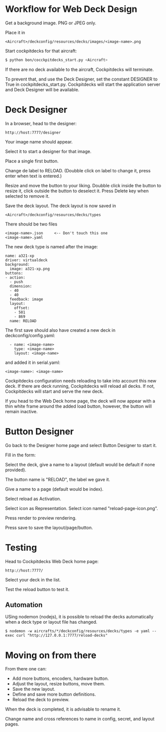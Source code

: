 # Workflow for Web Deck Design

Get a background image. PNG or JPEG only.

Place it in

```
<Aircraft>/deckconfig/resources/decks/images/<image-name>.png
```

Start cockpitdecks for that aircraft:

```sh
$ python bon/cocckpitdecks_start.py <Aircraft>
```

If there are no deck available to the aircraft, Cockpitdecks will terminate.

To prevent that, and use the Deck Designer, set the constant DESIGNER to True in cockpitdecks_start.py.
Cockpitdecks will start the application server and Deck Designer will be available.


# Deck Designer

In a browser, head to the designer:

```
http://host:7777/designer
```

Your image name should appear.

Select it to start a designer for that image.

Place a single first button.

Change de label to RELOAD. (Doubble click on label to change it, press enter when text is entered.)

Resize and move the button to your liking. 
Doubble click inside the button to resize it,
click outside the button to deselect it.
Press Delete key when selected to remove it.


Save the deck layout. The deck layout is now saved in 

```
<Aircraft>/deckconfig/resources/decks/types
```

There should be two files

```
<image-name>.json     <-- Don't touch this one
<image-name>.yaml
```

The new deck type is named after the image:

```
name: a321-xp
driver: virtualdeck
background:
  image: a321-xp.png
buttons:
- action:
  - push
  dimension:
  - 40
  - 40
  feedback: image
  layout:
    offset:
    - 581
    - 869
  name: RELOAD
```

The first save should also have created a new deck in deckconfig/config.yaml:

```
  - name: <image-name>
    type: <image-name>
    layout: <image-name>
```

and added it in serial.yaml:

```
<image-name>: <image-name>
```

Cockpitdecks configuration needs reloading to take into account this new deck.
If there are deck running, Cockpitdecks will reload all decks.
If not, Cockpitdecks will start and serve the new deck.

If you head to the Web Deck home page, the deck will now appear with a thin white frame
around the added load button, however, the button will remain inactive.


# Button Designer

Go back to the Designer home page and select Button Designer to start it.

Fill in the form:

Select the deck, give a name to a layout (default would be default if none provided).

The button name is "RELOAD", the label we gave it.

Give a name to a page (default would be index).

Select reload as Activation.

Select icon as Representation. Select icon named "reload-page-icon.png".

Press render to preview rendering.

Press save to save the layout/page/button.

# Testing

Head to Cockpitdecks Web Deck home page:

```
http://host:7777/
```

Select your deck in the list.

Test the reload button to test it.

## Automation

USing nodemon (nodejs), it is possible to reload the decks automatically when a deck type or layout file has changed. 

```
$ nodemon -w aircrafts/*/deckconfig/resources/decks/types -e yaml --exec curl "http://127.0.0.1:7777/reload-decks"
```

# Moving on from there

From there one can:

- Add more buttons, encoders, hardware button.
- Adjust the layout, resize buttons, move them.
- Save the new layout.
- Define and save more button definitions.
- Reload the deck to preview.


When the deck is completed, it is advisable to rename it.

Change name and cross references to name in config, secret, and layout pages.

